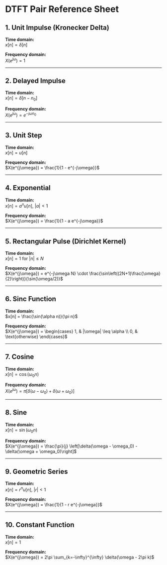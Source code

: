 # DTFT Pair Reference Sheet

## 1. Unit Impulse (Kronecker Delta)
**Time domain:**  
$x[n] = \delta[n]$

**Frequency domain:**  
$X(e^{j\omega}) = 1$

---

## 2. Delayed Impulse
**Time domain:**  
$x[n] = \delta[n - n_0]$

**Frequency domain:**  
$X(e^{j\omega}) = e^{-j\omega n_0}$

---

## 3. Unit Step
**Time domain:**  
$x[n] = u[n]$

**Frequency domain:**  
$X(e^{j\omega}) = \frac{1}{1 - e^{-j\omega}}$

---

## 4. Exponential
**Time domain:**  
$x[n] = a^n u[n],\ |a| < 1$

**Frequency domain:**  
$X(e^{j\omega}) = \frac{1}{1 - a e^{-j\omega}}$

---

## 5. Rectangular Pulse (Dirichlet Kernel)
**Time domain:**  
$x[n] = 1\ \text{for}\ |n| \leq N$

**Frequency domain:**  
$X(e^{j\omega}) = e^{-j\omega N} \cdot \frac{\sin\left((2N+1)\frac{\omega}{2}\right)}{\sin(\omega/2)}$

---

## 6. Sinc Function
**Time domain:**  
$x[n] = \frac{\sin(\alpha n)}{\pi n}$

**Frequency domain:**  
$X(e^{j\omega}) =
\begin{cases}
1, & |\omega| \leq \alpha \\
0, & \text{otherwise}
\end{cases}$

---

## 7. Cosine
**Time domain:**  
$x[n] = \cos(\omega_0 n)$

**Frequency domain:**  
$X(e^{j\omega}) = \pi\left[\delta(\omega - \omega_0) + \delta(\omega + \omega_0)\right]$

---

## 8. Sine
**Time domain:**  
$x[n] = \sin(\omega_0 n)$

**Frequency domain:**  
$X(e^{j\omega}) = \frac{\pi}{j} \left[\delta(\omega - \omega_0) - \delta(\omega + \omega_0)\right]$

---

## 9. Geometric Series
**Time domain:**  
$x[n] = r^n u[n],\ |r| < 1$

**Frequency domain:**  
$X(e^{j\omega}) = \frac{1}{1 - r e^{-j\omega}}$

---

## 10. Constant Function
**Time domain:**  
$x[n] = 1$

**Frequency domain:**  
$X(e^{j\omega}) = 2\pi \sum_{k=-\infty}^{\infty} \delta(\omega - 2\pi k)$
